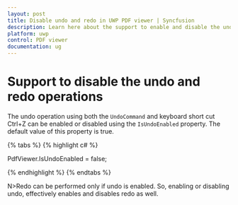```yaml
---
layout: post
title: Disable undo and redo in UWP PDF viewer | Syncfusion
description: Learn here about the support to enable and disable the undo and redo operations in UWP PDF viewer control.
platform: uwp
control: PDF viewer
documentation: ug
---
```


# Support to disable the undo and redo operations

The undo operation using both the `UndoCommand` and keyboard short cut Ctrl+Z can be enabled or disabled using the `IsUndoEnabled` property. The default value of this property is true.

{% tabs %}
{% highlight c# %}

PdfViewer.IsUndoEnabled = false;

{% endhighlight %}
{% endtabs %}
     
N>Redo can be performed only if undo is enabled. So, enabling or disabling undo, effectively enables and disables redo as well.
